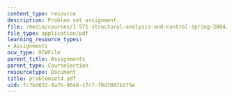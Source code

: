 ```yaml
---
content_type: resource
description: Problem set assignment.
file: /media/courses/1-571-structural-analysis-and-control-spring-2004/fc7bd6328a7b964817c7f9d7097b2f5e_problemset4.pdf
file_type: application/pdf
learning_resource_types:
- Assignments
ocw_type: OCWFile
parent_title: Assignments
parent_type: CourseSection
resourcetype: Document
title: problemset4.pdf
uid: fc7bd632-8a7b-9648-17c7-f9d7097b2f5e
---
```

